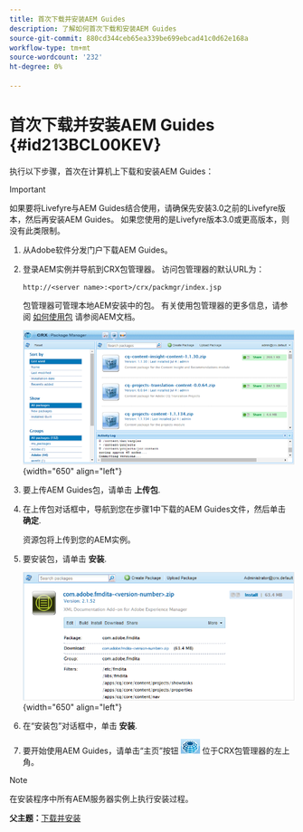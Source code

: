 ```yaml
---
title: 首次下载并安装AEM Guides
description: 了解如何首次下载和安装AEM Guides
source-git-commit: 880cd344ceb65ea339be699ebcad41c0d62e168a
workflow-type: tm+mt
source-wordcount: '232'
ht-degree: 0%

---
```


# 首次下载并安装AEM Guides {#id213BCL00KEV}

执行以下步骤，首次在计算机上下载和安装AEM Guides：

>[!IMPORTANT]
>
> 如果要将Livefyre与AEM Guides结合使用，请确保先安装3.0之前的Livefyre版本，然后再安装AEM Guides。 如果您使用的是Livefyre版本3.0或更高版本，则没有此类限制。

1. 从Adobe软件分发门户下载AEM Guides。

1. 登录AEM实例并导航到CRX包管理器。 访问包管理器的默认URL为：

   ```http
   http://<server name>:<port>/crx/packmgr/index.jsp
   ```

   包管理器可管理本地AEM安装中的包。 有关使用包管理器的更多信息，请参阅 [如何使用包](https://helpx.adobe.com/experience-manager/6-5/sites/administering/using/package-manager.html) 请参阅AEM文档。

   ![](assets/package-manager.png){width="650" align="left"}

1. 要上传AEM Guides包，请单击 **上传包**.

1. 在上传包对话框中，导航到您在步骤1中下载的AEM Guides文件，然后单击 **确定**.

   资源包将上传到您的AEM实例。

1. 要安装包，请单击 **安装**.

   ![](assets/install-package.png){width="650" align="left"}

1. 在“安装包”对话框中，单击 **安装**.

1. 要开始使用AEM Guides，请单击“主页”按钮 ![](assets/home-button.png) 位于CRX包管理器的左上角。


>[!NOTE]
>
> 在安装程序中所有AEM服务器实例上执行安装过程。

**父主题：**[&#x200B;下载并安装](download-install.md)
